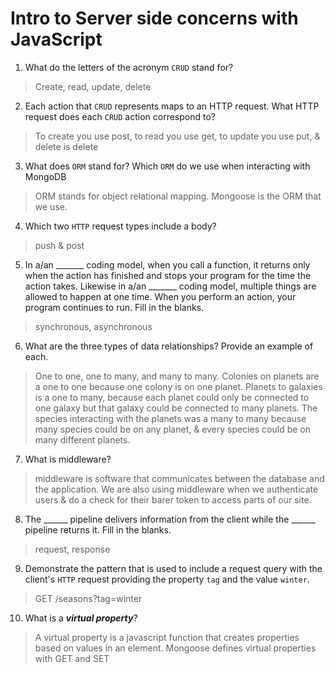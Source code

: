# Intro to Server side concerns with JavaScript
01. What do the letters of the acronym `CRUD` stand for?

  > Create, read, update, delete

02. Each action that `CRUD` represents maps to an HTTP request. What HTTP request does each `CRUD` action correspond to?

  > To create you use post, to read you use get, to update you use put, & delete is delete

03. What does `ORM` stand for? Which `ORM` do we use when interacting with MongoDB

  > ORM stands for object relational mapping. Mongoose is the ORM that we use. 

04. Which two `HTTP` request types include a body?

  > push & post

05. In a/an _______ coding model, when you call a function, it returns only when the action has finished and stops your program for the time the action takes. Likewise in a/an _______ coding model, multiple things are allowed to happen at one time. When you perform an action, your program continues to run.  Fill in the blanks.

  > synchronous, asynchronous

06. What are the three types of data relationships? Provide an example of each.

  > One to one, one to many, and many to many. 
  Colonies on planets are a one to one because one colony is on one planet. Planets to galaxies is a one to many, because each planet could only be connected to one galaxy but that galaxy could be connected to many planets. The species interacting with the planets was a many to many because many species could be on any planet, & every species could be on many different planets.
  
07. What is middleware?

  > middleware is software that communicates between the database and the application. We are also using middleware when we authenticate users & do a check for their barer token to access parts of our site.

08. The ______ pipeline delivers information from the client while the ______ pipeline returns it. Fill in the blanks. 

  > request, response

09. Demonstrate the pattern that is used to include a request query with the client's `HTTP` request providing the property `tag` and the value `winter`.

  > GET /seasons?tag=winter

10. What is a ***virtual property***?

  > A virtual property is a javascript function that creates properties based on values in an element. Mongoose defines virtual properties with GET and SET

